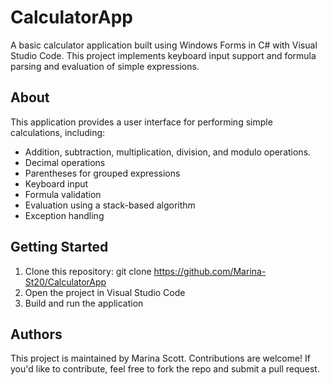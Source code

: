 # CalculatorApp
A basic calculator application built using Windows Forms in C# with Visual Studio Code. 
This project implements keyboard input support and formula parsing and evaluation of simple expressions.

## About
This application provides a user interface for performing simple calculations, including:
- Addition, subtraction, multiplication, division, and modulo operations.
- Decimal operations
- Parentheses for grouped expressions
- Keyboard input
- Formula validation
- Evaluation using a stack-based algorithm
- Exception handling

## Getting Started
1. Clone this repository: git clone https://github.com/Marina-St20/CalculatorApp
2. Open the project in Visual Studio Code
3. Build and run the application

## Authors
This project is maintained by Marina Scott.
Contributions are welcome! If you'd like to contribute, feel free to fork the repo and submit a pull request.
